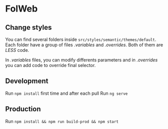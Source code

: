# FolWeb

## Change styles

You can find several folders inside `src/styles/semantic/themes/default`. Each folder have a group of files *.variables* and *.overrides*. Both of them are _LESS_ code.

In *.variables* files, you can modify differents parameters and in *.overrides* you can add code to override final selector.

## Development

Run `npm install` first time and after each pull
Run `ng serve`

## Production

Run `npm install && npm run build-prod && npm start`
